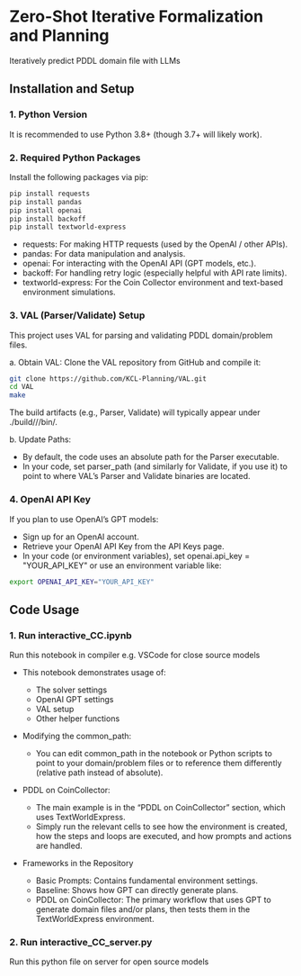 # Zero-Shot Iterative Formalization and Planning  
Iteratively predict PDDL domain file with LLMs

## Installation and Setup

### 1. Python Version
It is recommended to use Python 3.8+ (though 3.7+ will likely work).

### 2. Required Python Packages
Install the following packages via pip:

```bash
pip install requests
pip install pandas
pip install openai
pip install backoff
pip install textworld-express
```

- requests: For making HTTP requests (used by the OpenAI / other APIs).
- pandas: For data manipulation and analysis.
- openai: For interacting with the OpenAI API (GPT models, etc.).
- backoff: For handling retry logic (especially helpful with API rate limits).
- textworld-express: For the Coin Collector environment and text-based environment simulations.
  
### 3. VAL (Parser/Validate) Setup
This project uses VAL for parsing and validating PDDL domain/problem files.

a. Obtain VAL: Clone the VAL repository from GitHub and compile it:

```bash
git clone https://github.com/KCL-Planning/VAL.git
cd VAL
make
```

The build artifacts (e.g., Parser, Validate) will typically appear under ./build/<platform>/<build-type>/bin/.

b. Update Paths:

- By default, the code uses an absolute path for the Parser executable.
- In your code, set parser_path (and similarly for Validate, if you use it) to point to where VAL’s Parser and Validate binaries are located.

### 4. OpenAI API Key
If you plan to use OpenAI’s GPT models:

- Sign up for an OpenAI account.
- Retrieve your OpenAI API Key from the API Keys page.
- In your code (or environment variables), set openai.api_key = "YOUR_API_KEY" or use an environment variable like:

```bash
export OPENAI_API_KEY="YOUR_API_KEY"
```

## Code Usage
### 1. Run interactive_CC.ipynb
Run this notebook in compiler e.g. VSCode for close source models

- This notebook demonstrates usage of:
  - The solver settings
  - OpenAI GPT settings
  - VAL setup
  - Other helper functions
    
- Modifying the common_path:
  - You can edit common_path in the notebook or Python scripts to point to your domain/problem files or to reference them differently (relative path instead of absolute).
    
- PDDL on CoinCollector:
  - The main example is in the “PDDL on CoinCollector” section, which uses TextWorldExpress.
  - Simply run the relevant cells to see how the environment is created, how the steps and loops are executed, and how prompts and actions are handled.

- Frameworks in the Repository
  - Basic Prompts: Contains fundamental environment settings.
  - Baseline: Shows how GPT can directly generate plans.
  - PDDL on CoinCollector: The primary workflow that uses GPT to generate domain files and/or plans, then tests them in the TextWorldExpress environment.

### 2. Run interactive_CC_server.py
Run this python file on server for open source models


